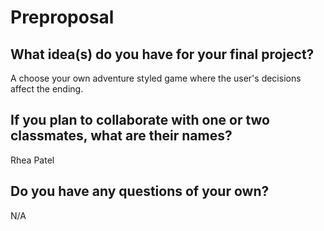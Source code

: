 # Preproposal

## What idea(s) do you have for your final project?

A choose your own adventure styled game where the user's decisions affect the ending.

## If you plan to collaborate with one or two classmates, what are their names?

Rhea Patel

## Do you have any questions of your own?

N/A
